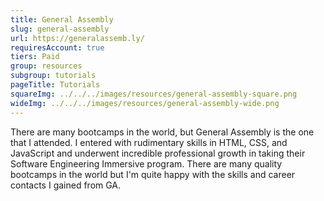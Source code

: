 ```yaml
---
title: General Assembly
slug: general-assembly
url: https://generalassemb.ly/
requiresAccount: true
tiers: Paid
group: resources
subgroup: tutorials
pageTitle: Tutorials
squareImg: ../../../images/resources/general-assembly-square.png
wideImg: ../../../images/resources/general-assembly-wide.png
---
```


There are many bootcamps in the world, but General Assembly is the one that I attended.  I entered with rudimentary skills in HTML, CSS, and JavaScript and underwent incredible professional growth in taking their Software Engineering Immersive program.  There are many quality bootcamps in the world but I'm quite happy with the skills and career contacts I gained from GA.
